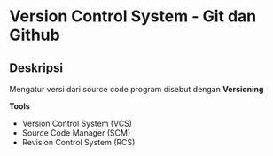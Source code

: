 # Version Control System - Git dan Github

## Deskripsi
Mengatur versi dari source code program disebut dengan **Versioning**  

**Tools**
- Version Control System (VCS)
- Source Code Manager (SCM)
- Revision Control System (RCS)